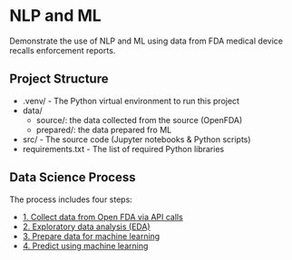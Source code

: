 # NLP and ML

Demonstrate the use of NLP and ML using data from FDA medical device recalls enforcement reports.

## Project Structure

- .venv/ - The Python virtual environment to run this project
- data/
  - source/: the data collected from the source (OpenFDA)
  - prepared/: the data prepared fro ML 
- src/ - The source code (Jupyter notebooks & Python scripts)
- requirements.txt - The list of required Python libraries

## Data Science Process 

The process includes four steps:

- [1. Collect data from Open FDA via API calls](src/1_collect.ipynb)
- [2. Exploratory data analysis (EDA)](src/2_explore.ipynb)
- [3. Prepare data for machine learning](src/3_prepare.ipynb)
- [4. Predict using machine learning](src/4_predict.ipynb)



